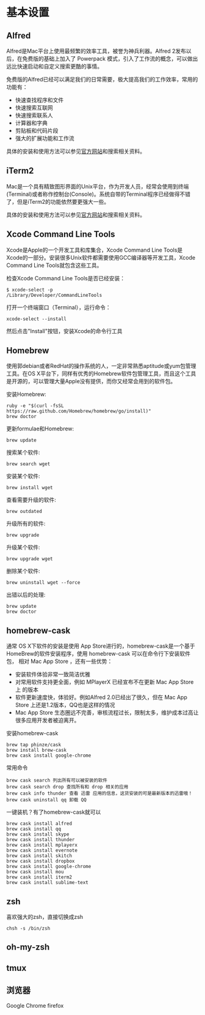 # 基本设置

## Alfred

Alfred是Mac平台上使用最频繁的效率工具，被誉为神兵利器。Alfred 2发布以后，在免费版的基础上加入了 Powerpack 模式，引入了工作流的概念，可以做出远比快速启动和自定义搜索更酷的事情。

免费版的Alfred已经可以满足我们的日常需要，极大提高我们的工作效率，常用的功能有：

* 快速查找程序和文件
* 快速搜索互联网
* 快速搜索联系人
* 计算器和字典
* 剪贴板和代码片段
* 强大的扩展功能和工作流

具体的安装和使用方法可以参见[官方网站](http://www.alfredapp.com/)和搜索相关资料。

## iTerm2

Mac是一个具有精致图形界面的Unix平台，作为开发人员，经常会使用到终端(Terminal)或者称作控制台(Console)。系统自带的Terminal程序已经做得不错了，但是iTerm2的功能依然要更强大一些。

具体的安装和使用方法可以参见[官方网站](http://www.iterm2.com/)和搜索相关资料。

## Xcode Command Line Tools

Xcode是Apple的一个开发工具和库集合，Xcode Command Line Tools是Xcode的一部分。安装很多Unix软件都需要使用GCC编译器等开发工具，Xcode Command Line Tools就包含这些工具。

检查Xcode Command Line Tools是否已经安装：

    $ xcode-select -p
    /Library/Developer/CommandLineTools

打开一个终端窗口（Terminal），运行命令：

    xcode-select --install

然后点击"Install"按钮，安装Xcode的命令行工具

## Homebrew

使用郭debian或者RedHat的操作系统的人，一定非常熟悉aptitude或yum包管理工具。在OS X平台下，同样有优秀的Homebrew软件包管理工具，而且这个工具是开源的，可以管理大量Apple没有提供，而你又经常会用到的软件包。

安装Homebrew:

    ruby -e "$(curl -fsSL https://raw.github.com/Homebrew/homebrew/go/install)"
    brew doctor

更新formulae和Homebrew:

    brew update

搜索某个软件:

    brew search wget

安装某个软件:

    brew install wget

查看需要升级的软件:

    brew outdated

升级所有的软件:

    brew upgrade

升级某个软件:

    brew upgrade wget

删除某个软件:

    brew uninstall wget --force

出错以后的处理:

    brew update
    brew doctor

## homebrew-cask

通常 OS X下软件的安装是使用 App Store进行的，homebrew-cask是一个基于HomeBrew的软件安装程序，使用 homebrew-cask 可以在命令行下安装软件包， 相对 Mac App Store ，还有一些优势：

* 安装软件体验非常一致简洁优雅
* 对常用软件支持更全面，例如 MPlayerX 已经宣布不在更新 Mac App Store上 的版本
* 软件更新速度快，体验好。例如Alfred 2.0已经出了很久，但在 Mac App Store 上还是1.2版本，QQ也是这样的情况
* Mac App Store 生态圈远不完善，审核流程过长，限制太多，维护成本过高让很多应用开发者被迫离开。

安装homebrew-cask

    brew tap phinze/cask
    brew install brew-cask
    brew cask install google-chrome

常用命令

    brew cask search 列出所有可以被安装的软件
    brew cask search drop 查找所有和 drop 相关的应用
    brew cask info thunder 查看 迅雷 应用的信息，这货安装的可是最新版本的迅雷哦！
    brew cask uninstall qq 卸载 QQ

一键装机？有了homebrew-cask就可以

    brew cask install alfred
    brew cask install qq
    brew cask install skype
    brew cask install thunder
    brew cask install mplayerx
    brew cask install evernote
    brew cask install skitch
    brew cask install dropbox
    brew cask install google-chrome
    brew cask install mou
    brew cask install iterm2
    brew cask install sublime-text

## zsh

喜欢强大的zsh，直接切换成zsh

    chsh -s /bin/zsh

## oh-my-zsh


## tmux

## 浏览器

Google Chrome
firefox
